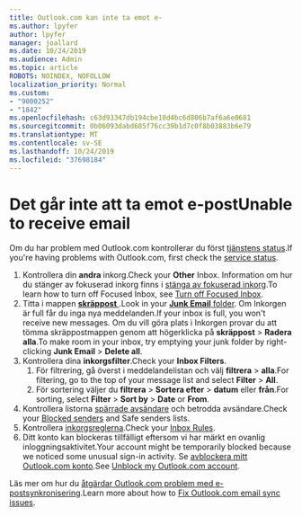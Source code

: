 ```yaml
---
title: Outlook.com kan inte ta emot e-
ms.author: lpyfer
author: lpyfer
manager: joallard
ms.date: 10/24/2019
ms.audience: Admin
ms.topic: article
ROBOTS: NOINDEX, NOFOLLOW
localization_priority: Normal
ms.custom:
- "9000252"
- "1842"
ms.openlocfilehash: c63d93347db194cbe10d4bc6d806b7af6a6e0681
ms.sourcegitcommit: 0b06093dabd685f76cc39b1d7c0f8b03883b6e79
ms.translationtype: MT
ms.contentlocale: sv-SE
ms.lasthandoff: 10/24/2019
ms.locfileid: "37698184"
---
```

# <a name="unable-to-receive-email"></a><span data-ttu-id="ec4e1-102">Det går inte att ta emot e-post</span><span class="sxs-lookup"><span data-stu-id="ec4e1-102">Unable to receive email</span></span>

<span data-ttu-id="ec4e1-103">Om du har problem med Outlook.com kontrollerar du först [tjänstens status](https://go.microsoft.com/fwlink/p/?linkid=837482).</span><span class="sxs-lookup"><span data-stu-id="ec4e1-103">If you're having problems with Outlook.com, first check the [service status](https://go.microsoft.com/fwlink/p/?linkid=837482).</span></span>

1. <span data-ttu-id="ec4e1-104">Kontrollera din **andra** inkorg.</span><span class="sxs-lookup"><span data-stu-id="ec4e1-104">Check your **Other** Inbox.</span></span> <span data-ttu-id="ec4e1-105">Information om hur du stänger av fokuserad inkorg finns i [stänga av fokuserad inkorg](https://support.office.com/article/f714d94d-9e63-4217-9ccb-6cb2986aa1b2).</span><span class="sxs-lookup"><span data-stu-id="ec4e1-105">To learn how to turn off Focused Inbox, see [Turn off Focused Inbox](https://support.office.com/article/f714d94d-9e63-4217-9ccb-6cb2986aa1b2).</span></span> 
2. <span data-ttu-id="ec4e1-106">Titta i mappen [ **skräppost** ](https://outlook.live.com/mail/junkemail).</span><span class="sxs-lookup"><span data-stu-id="ec4e1-106">Look in your [**Junk Email** folder](https://outlook.live.com/mail/junkemail).</span></span> <span data-ttu-id="ec4e1-107">Om Inkorgen är full får du inga nya meddelanden.</span><span class="sxs-lookup"><span data-stu-id="ec4e1-107">If your inbox is full, you won't receive new messages.</span></span> <span data-ttu-id="ec4e1-108">Om du vill göra plats i Inkorgen provar du att tömma skräppostmappen genom att högerklicka på **skräppost** > **Radera alla**.</span><span class="sxs-lookup"><span data-stu-id="ec4e1-108">To make room in your inbox, try emptying your junk folder by right-clicking **Junk Email** > **Delete all**.</span></span>
3. <span data-ttu-id="ec4e1-109">Kontrollera dina **inkorgsfilter**.</span><span class="sxs-lookup"><span data-stu-id="ec4e1-109">Check your **Inbox Filters**.</span></span> 
    1. <span data-ttu-id="ec4e1-110">För filtrering, gå överst i meddelandelistan och välj **filtrera** > **alla**.</span><span class="sxs-lookup"><span data-stu-id="ec4e1-110">For filtering, go to the top of your message list and select **Filter** > **All**.</span></span>
    2. <span data-ttu-id="ec4e1-111">För sortering väljer du **filtrera** > **Sortera efter** > **datum** eller **från**.</span><span class="sxs-lookup"><span data-stu-id="ec4e1-111">For sorting, select **Filter** > **Sort by** > **Date** or **From**.</span></span>
4. <span data-ttu-id="ec4e1-112">Kontrollera listorna [spärrade avsändare](https://outlook.live.com/mail/options/mail/junkEmail) och betrodda avsändare.</span><span class="sxs-lookup"><span data-stu-id="ec4e1-112">Check your [Blocked senders](https://outlook.live.com/mail/options/mail/junkEmail) and Safe senders lists.</span></span>
5. <span data-ttu-id="ec4e1-113">Kontrollera [inkorgsreglerna](https://outlook.live.com/mail/options/mail/rules).</span><span class="sxs-lookup"><span data-stu-id="ec4e1-113">Check your [Inbox Rules](https://outlook.live.com/mail/options/mail/rules).</span></span>
6. <span data-ttu-id="ec4e1-114">Ditt konto kan blockeras tillfälligt eftersom vi har märkt en ovanlig inloggningsaktivitet.</span><span class="sxs-lookup"><span data-stu-id="ec4e1-114">Your account might be temporarily blocked because we noticed some unusual sign-in activity.</span></span> <span data-ttu-id="ec4e1-115">Se [avblockera mitt Outlook.com konto](https://support.office.com/article/f4ad2701-d166-4d8b-8a6a-9af2a1f8a4c4).</span><span class="sxs-lookup"><span data-stu-id="ec4e1-115">See [Unblock my Outlook.com account](https://support.office.com/article/f4ad2701-d166-4d8b-8a6a-9af2a1f8a4c4).</span></span>

<span data-ttu-id="ec4e1-116">Läs mer om hur du [åtgärdar Outlook.com problem med e-postsynkronisering](https://support.office.com/article/d39e3341-8d79-4bf1-b3c7-ded602233642).</span><span class="sxs-lookup"><span data-stu-id="ec4e1-116">Learn more about how to [Fix Outlook.com email sync issues](https://support.office.com/article/d39e3341-8d79-4bf1-b3c7-ded602233642).</span></span>
